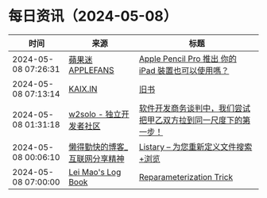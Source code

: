 ﻿# 每日资讯（2024-05-08）

|时间|来源|标题|
|---|---|---|
|2024-05-08 07:26:31|[蘋果迷 APPLEFANS](https://applefans.today/feed/)|[Apple Pencil Pro 推出 你的 iPad 裝置也可以使用嗎？](https://applefans.today/2024-05-apple-pencil-pro-features/)|
|2024-05-08 07:13:14|[KAIX.IN](https://kaix.in/feed/)|[旧书](https://kaix.in/2024/0508-shabby-book/)|
|2024-05-08 01:31:18|[w2solo - 独立开发者社区](https://w2solo.com/topics/feed)|[软件开发商务谈判中，我们尝试把甲乙双方拉到同一尺度下的第一步！](https://w2solo.com/topics/4603)|
|2024-05-08 00:06:10|[懒得勤快的博客_互联网分享精神](https://masuit.com/rss)|[Listary – 为您重新定义文件搜索+浏览](https://masuit.com/2258)|
|2024-05-08 07:00:00|[Lei Mao's Log Book](https://leimao.github.io/atom.xml)|[Reparameterization Trick](https://leimao.github.io/blog/Reparameterization-Trick/)|
